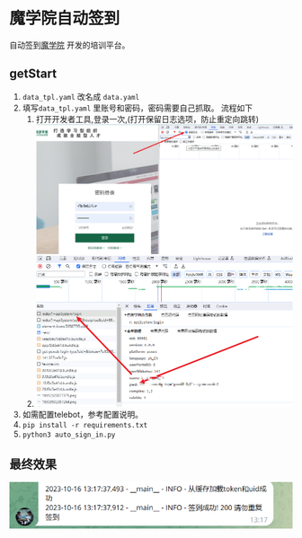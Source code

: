 # 魔学院自动签到
自动签到[魔学院](https://www.moxueyuan.com/) 开发的培训平台。
## getStart
1. `data_tpl.yaml` 改名成 `data.yaml`
2. 填写`data_tpl.yaml` 里账号和密码，密码需要自己抓取。  流程如下
   1. 打开开发者工具,登录一次,(打开保留日志选项，防止重定向跳转)![img_1.png](asset/img_1.png)
   2. ![img.png](asset/img.png)
3. 如需配置telebot，参考配置说明。
4. `pip install -r requirements.txt`
5. `python3 auto_sign_in.py`


## 最终效果
![img.png](asset/img_2.png)
